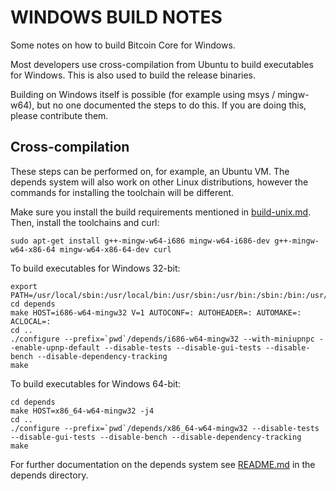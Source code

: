 WINDOWS BUILD NOTES
====================

Some notes on how to build Bitcoin Core for Windows.

Most developers use cross-compilation from Ubuntu to build executables for
Windows. This is also used to build the release binaries.

Building on Windows itself is possible (for example using msys / mingw-w64),
but no one documented the steps to do this. If you are doing this, please contribute them.

Cross-compilation
-------------------

These steps can be performed on, for example, an Ubuntu VM. The depends system
will also work on other Linux distributions, however the commands for
installing the toolchain will be different.

Make sure you install the build requirements mentioned in
[build-unix.md](/doc/build-unix.md).
Then, install the toolchains and curl:

    sudo apt-get install g++-mingw-w64-i686 mingw-w64-i686-dev g++-mingw-w64-x86-64 mingw-w64-x86-64-dev curl

To build executables for Windows 32-bit:

    export PATH=/usr/local/sbin:/usr/local/bin:/usr/sbin:/usr/bin:/sbin:/bin:/usr/games:/usr/local/games
    cd depends
    make HOST=i686-w64-mingw32 V=1 AUTOCONF=: AUTOHEADER=: AUTOMAKE=: ACLOCAL=:
    cd ..
    ./configure --prefix=`pwd`/depends/i686-w64-mingw32 --with-miniupnpc --enable-upnp-default --disable-tests --disable-gui-tests --disable-bench --disable-dependency-tracking
    make

To build executables for Windows 64-bit:

    cd depends
    make HOST=x86_64-w64-mingw32 -j4
    cd ..
    ./configure --prefix=`pwd`/depends/x86_64-w64-mingw32 --disable-tests --disable-gui-tests --disable-bench --disable-dependency-tracking
    make

For further documentation on the depends system see [README.md](../depends/README.md) in the depends directory.

